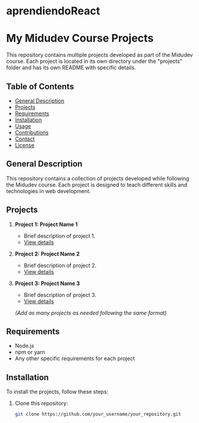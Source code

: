 # aprendiendoReact
# My Midudev Course Projects

This repository contains multiple projects developed as part of the Midudev course. Each project is located in its own directory under the "projects" folder and has its own README with specific details.

## Table of Contents

- [General Description](#general-description)
- [Projects](#projects)
- [Requirements](#requirements)
- [Installation](#installation)
- [Usage](#usage)
- [Contributions](#contributions)
- [Contact](#contact)
- [License](#license)

## General Description

This repository contains a collection of projects developed while following the Midudev course. Each project is designed to teach different skills and technologies in web development.

## Projects

1. **Project 1: Project Name 1**
   - Brief description of project 1.
   - [View details](./projects/project1/README.md)

2. **Project 2: Project Name 2**
   - Brief description of project 2.
   - [View details](./projects/project2/README.md)

3. **Project 3: Project Name 3**
   - Brief description of project 3.
   - [View details](./projects/project3/README.md)

   *(Add as many projects as needed following the same format)*

## Requirements

- Node.js
- npm or yarn
- Any other specific requirements for each project

## Installation

To install the projects, follow these steps:

1. Clone this repository:
   ```bash
   git clone https://github.com/your_username/your_repository.git
